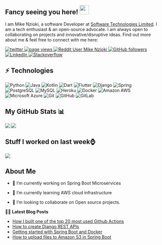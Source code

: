 ## Fancy seeing you here! <img src="https://raw.githubusercontent.com/mike-nzioki/mike-nzioki/master/wave.gif" width="30px">

I am Mike Nzioki, a software Developer at [Software Technologies Limited](https://www.stl-horizon.com/). I am a tech enthusiast & an open-source advocate. I am always open to collaborating on projects and innovative/disruptive ideas. Find out more about me & feel free to connect with me here:

<p align="left">
  <a href="https://twitter.com/mikie_mike">
    <img src="https://img.shields.io/twitter/follow/mikie_mike?mikie_mike?color=green&logo=twitter" alt="twitter" />
  </a>
  <a href="https://github.com/mike-nzioki/mike-nzioki">
    <img src="https://visitor-badge.laobi.icu/badge?page_id=mike-nzioki.mike-nzioki" alt="page views" />
  </a>
  <a href="https://www.reddit.com/user/mike-nzioki">
    <img alt="Reddit User Mike Nzioki" src="https://img.shields.io/reddit/user-karma/combined/mike-nzioki?label=paul&logo=reddit">
  </a>
  <a href="https://github.com/mike-nzioki?tab=followers">
    <img alt="GitHub followers" src="https://img.shields.io/github/followers/mike-nzioki?color=green&logo=github">
  </a>
  <a href="https://linkedin.com/in/mike-in-tech">
    <img alt="LinkedIn" src="https://img.shields.io/badge/LinkedIn-0077B5?logo=linkedin&logoColor=white">
  </a>
  <a href="https://stackoverflow.com/users/11970826/mike-nzioki">
    <img alt="Stackoverflow" src="https://img.shields.io/badge/Stack_Overflow-FE7A16?logo=stack-overflow&logoColor=white">
  </a>
</p>


## ⚡ Technologies

![Python](https://img.shields.io/badge/-Python-black?style=flat-square&logo=Python)
![Java](https://img.shields.io/badge/-java-E34A86?style=flat-square&logo=java)
![Kotlin](https://img.shields.io/badge/-Kotlin-430098?style=flat-square&logo=kotlin)
![Dart](https://img.shields.io/badge/-Dart-181717?style=flat-square&logo=dart)
![Flutter](https://img.shields.io/badge/-Flutter-FCA121?style=flat-square&logo=flutter)
![Django](https://img.shields.io/badge/-django-E34A86?style=flat-square&logo=django)
![Spring](https://img.shields.io/badge/-Spring-black?style=flat-square&logo=spring)
![PostgreSQL](https://img.shields.io/badge/-PostgreSQL-336791?style=flat-square&logo=postgresql)
![MySQL](https://img.shields.io/badge/-MySQL-black?style=flat-square&logo=mysql)
![Heroku](https://img.shields.io/badge/-Heroku-430098?style=flat-square&logo=heroku)
![Docker](https://img.shields.io/badge/-Docker-black?style=flat-square&logo=docker)
![Amazon AWS](https://img.shields.io/badge/Amazon%20AWS-232F3E?style=flat-square&logo=amazon-aws)
![Microsoft Azure](https://img.shields.io/badge/Microsoft%20Azure-232F7E?style=flat-square&logo=microsoft-azure)
![Git](https://img.shields.io/badge/-Git-black?style=flat-square&logo=git)
![GitHub](https://img.shields.io/badge/-GitHub-181717?style=flat-square&logo=github)
![GitLab](https://img.shields.io/badge/-GitLab-FCA121?style=flat-square&logo=gitlab)

## My GitHub Stats 📊
<a href="https://github.com/anuraghazra/github-readme-stats">
<img align="left" src="https://github-readme-stats.vercel.app/api?username=mike-nzioki&count_private=true&show_icons=true" />
</a>
<a href="https://github.com/anuraghazra/convoychat">
<img align="center" src="https://github-readme-stats.vercel.app/api/top-langs/?username=mike-nzioki" />
</a>

<br>

## Stuff I worked on last week⌚
<a href="https://github.com/anuraghazra/github-readme-stats">
<img align="center" src="https://github-readme-stats.vercel.app/api/wakatime?username=@mike-nzioki&compact=True"/>
</a>

<h2> About Me</h2>

- 🔭 I’m currently working on Spring Boot Microservices

- 🌱 I’m currently learning AWS cloud infrastructure

- 👯 I’m looking to collaborate on Open source projects.

📕📜 **Latest Blog Posts**
<!-- BLOG-POST-LIST:START -->
- [How I built one of the top 20 most used Github Actions](https://www.gautamkrishnar.com/how-i-built-one-of-the-top-20-most-used-github-actions/)
- [How to create Django REST APIs](https://dev.to/mike-nzioki/how-to-create-django-rest-apis-150m)
- [Getting started with Spring Boot and Docker](https://dev.to/mike-nzioki/getting-started-with-spring-boot-and-docker-32hl)
- [How to upload files to Amazon S3 in Spring Boot](https://dev.to/mike-nzioki/how-to-upload-files-to-amazon-s3-in-spring-boot-2p40)
<!-- BLOG-POST-LIST:END -->
